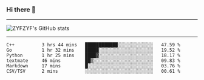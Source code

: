 ### Hi there 👋

-------

<!--

- 🔭 I’m currently working on ...
- 🌱 I’m currently learning Rust
- 👯 I’m looking to collaborate on ...
- 🤔 I’m looking for help with ...
- 💬 Ask me about ...
- 📫 How to reach me: ...
- 😄 Pronouns: ...
- ⚡ Fun fact: ...

-------
-->

![ZYFZYF's GitHub stats](https://github-readme-stats.vercel.app/api?username=ZYFZYF)


-------

<!--START_SECTION:waka-->

```text
C++          3 hrs 44 mins   ████████████░░░░░░░░░░░░░   47.59 %
Go           1 hr 32 mins    █████░░░░░░░░░░░░░░░░░░░░   19.52 %
Python       1 hr 25 mins    ████▓░░░░░░░░░░░░░░░░░░░░   18.17 %
textmate     46 mins         ██▒░░░░░░░░░░░░░░░░░░░░░░   09.83 %
Markdown     17 mins         █░░░░░░░░░░░░░░░░░░░░░░░░   03.76 %
CSV/TSV      2 mins          ░░░░░░░░░░░░░░░░░░░░░░░░░   00.61 %
```

<!--END_SECTION:waka-->


